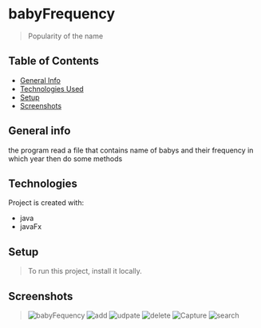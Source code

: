 # babyFrequency
  >Popularity of the name
  ## Table of Contents
* [General Info](#general-information)
* [Technologies Used](#technologies-used)
* [Setup](#setup)
* [Screenshots](#screenshots)

## General info
the program read a file that contains name of babys and their frequency in which year then do some methods 
## Technologies
Project is created with:
* java
* javaFx
## Setup
>To run this project, install it locally.
## Screenshots
>![babyFequency](https://user-images.githubusercontent.com/86316644/157741743-5dc69bb0-a848-458e-bfc2-6d95c5cf3cc7.PNG)
>![add](https://user-images.githubusercontent.com/86316644/157741778-e3cefbce-5210-4907-aec7-1714dac1ab9e.PNG)
>![udpate](https://user-images.githubusercontent.com/86316644/157741795-400eeede-8f2e-4db5-82b9-eef91e7c16a4.PNG)
>![delete](https://user-images.githubusercontent.com/86316644/157741816-9b84ee39-9899-4e24-bf86-c61ce53ca791.PNG)
>![Capture](https://user-images.githubusercontent.com/86316644/157741838-9f117167-4335-460b-8ccc-abbf2c6a4991.PNG)
>![search](https://user-images.githubusercontent.com/86316644/157741875-eaebbda3-9550-49b5-bd8d-b636b380410b.PNG)


